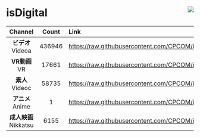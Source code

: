# isDigital <img align="right" src="https://img.shields.io/github/last-commit/CPCOM/isDigital"/>  
  
| Channel | Count | Link |  
| :-----: | :---: | :--- |  
|**ビデオ**<br />Videoa | 436946 | https://raw.githubusercontent.com/CPCOM/isDigital/main/Videoa.txt |  
|**VR動画**<br />VR | 17661 | https://raw.githubusercontent.com/CPCOM/isDigital/main/VR.txt |  
|**素人**<br />Videoc | 58735 | https://raw.githubusercontent.com/CPCOM/isDigital/main/Videoc.txt |  
|**アニメ**<br />Anime | 1 | https://raw.githubusercontent.com/CPCOM/isDigital/main/Anime.txt |  
|**成人映画**<br />Nikkatsu | 6155 | https://raw.githubusercontent.com/CPCOM/isDigital/main/Nikkatsu.txt |  